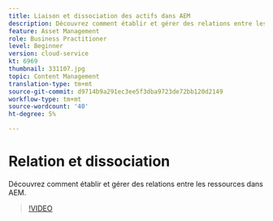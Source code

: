 ```yaml
---
title: Liaison et dissociation des actifs dans AEM
description: Découvrez comment établir et gérer des relations entre les ressources dans AEM.
feature: Asset Management
role: Business Practitioner
level: Beginner
version: cloud-service
kt: 6969
thumbnail: 331107.jpg
topic: Content Management
translation-type: tm+mt
source-git-commit: d9714b9a291ec3ee5f3dba9723de72bb120d2149
workflow-type: tm+mt
source-wordcount: '40'
ht-degree: 5%

---
```



# Relation et dissociation

Découvrez comment établir et gérer des relations entre les ressources dans AEM.

>[!VIDEO](https://video.tv.adobe.com/v/331107/?quality=12&learn=on&hidetitle=true)